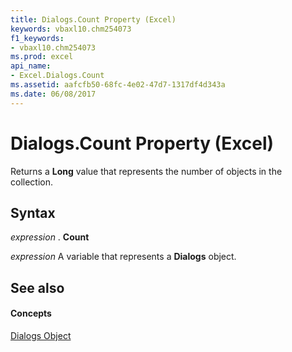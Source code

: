 ```yaml
---
title: Dialogs.Count Property (Excel)
keywords: vbaxl10.chm254073
f1_keywords:
- vbaxl10.chm254073
ms.prod: excel
api_name:
- Excel.Dialogs.Count
ms.assetid: aafcfb50-68fc-4e02-47d7-1317df4d343a
ms.date: 06/08/2017
---
```



# Dialogs.Count Property (Excel)

Returns a **Long** value that represents the number of objects in the collection.


## Syntax

 _expression_ . **Count**

 _expression_ A variable that represents a **Dialogs** object.


## See also


#### Concepts


[Dialogs Object](dialogs-object-excel.md)

